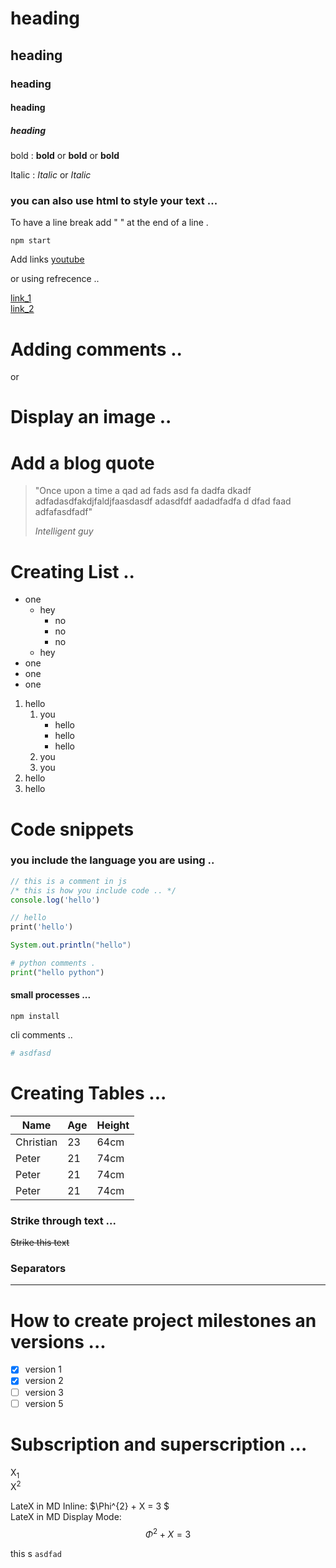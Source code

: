 
# heading
## heading
### heading
#### heading
##### heading


bold :  **bold**  or __bold__ or <b>bold</b>

Italic : *Italic* or _Italic_

###  you can also use html to style your text ... 

To have a line break add "  " at the end of a line .

``` 
npm start 
``` 


Add links [youtube](https://youtube.com) 

or using refrecence ..    

[refernce]: https://youtube.com
[link_1][refernce]  
[link_2][refernce]  



# Adding comments .. 
[commnet]: <> (This is my comment)  

or    

[//]: <> (This is my comment)  


# Display an image .. 

<!-- [image]: /b.jpg  
![MyImage][image]  
![MyImage](/b.jpg)  
 -->


# Add a blog quote 

> "Once upon a time a qad ad fads asd fa dadfa dkadf adfadasdfakdjfaldjfaasdasdf adasdfdf aadadfadfa d dfad faad adfafasdfadf"
>
> *Intelligent guy*

# Creating List ..

- one
    - hey
        * no
        - no
        - no
    - hey
- one
- one
- one

1. hello
    1. you
        - hello
        - hello
        - hello
    1. you
    1. you
1. hello
1. hello


# Code snippets  
### you include the language you are using .. 

```javascript
// this is a comment in js
/* this is how you include code .. */
console.log('hello')
```
```dart
// hello
print('hello')
```
```java
System.out.println("hello")
```
```python
# python comments .
print("hello python")
```

#### small processes ... 
```
npm install 
``` 

cli comments .. 
```sh
# asdfasd
```


# Creating Tables ... 


|Name|Age|Height|
|----|---|------|
|Christian|23|64cm|
|Peter|21|74cm|
|Peter|21|74cm|
|Peter|21|74cm|

### Strike through text ... 

~~Strike this text~~

### Separators 

---

# How to create project milestones an  versions ... 

- [X] version 1
- [X] version 2
- [ ] version 3
- [ ] version 5

<!--not working -->

# Subscription and superscription ... 

X<sub>1</sub>  
X<sup>2</sup>

LateX in MD Inline: $\Phi^{2} + X = 3 $  
LateX in MD Display Mode: $$\Phi^{2} + X = 3 $$



this s ```asdfad```